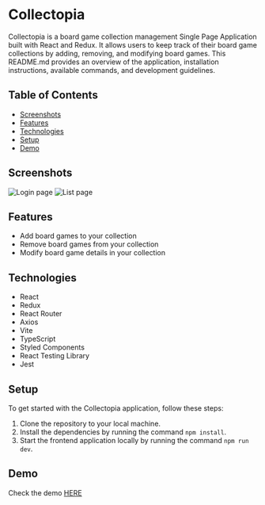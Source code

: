 # Collectopia

Collectopia is a board game collection management Single Page Application built with React and Redux. It allows users to keep track of their board game collections by adding, removing, and modifying board games. This README.md provides an overview of the application, installation instructions, available commands, and development guidelines.

## Table of Contents

- [Screenshots]()
- [Features](#features)
- [Technologies](#technologies-used)
- [Setup](#setup)
- [Demo](#available-commands)

## Screenshots

![Login page](https://media.discordapp.net/attachments/1114204200885301331/1115060777917882488/localhost_5173_collectioniPhone_SE.png?width=372&height=662)
![List page](https://media.discordapp.net/attachments/1114204200885301331/1115060779209719838/localhost_5173_collectioniPhone_SE_1.png?width=372&height=662)

## Features

- Add board games to your collection
- Remove board games from your collection
- Modify board game details in your collection

## Technologies

- React
- Redux
- React Router
- Axios
- Vite
- TypeScript
- Styled Components
- React Testing Library
- Jest

## Setup

To get started with the Collectopia application, follow these steps:

1. Clone the repository to your local machine.
2. Install the dependencies by running the command `npm install`.
3. Start the frontend application locally by running the command `npm run dev`.

## Demo

Check the demo [HERE](https://carles-pueyo-final-project-front-202.netlify.app/login)

